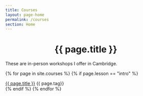 ```yaml
---
title: Courses
layout: page-home
permalink: /courses
section: Home
---
```




<CENTER><h1 class="emphnext">{{ page.title }}</h1></CENTER>



These are in-person workshops I offer in Cambridge.


{% for page in site.courses %}
{% if page.lesson == "intro" %}
<div class = "postit">
<a class="postit-link" href="{{ page.url | prepend: site.baseurl }}">{{ page.title }}</a> 
<span class="post-tag">{{ page.tag}}</span>
</div>
{% endif %}
{% endfor %}

  


<!-- 
  <p class="rss-subscribe">subscribe <a href="{{ "/feed.xml" | prepend: site.baseurl }}">via RSS</a></p>
 -->
